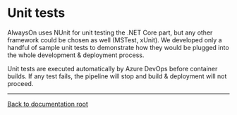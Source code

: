 # Unit tests

AlwaysOn uses NUnit for unit testing the .NET Core part, but any other framework could be chosen as well (MSTest, xUnit). We developed only a handful of sample unit tests to demonstrate how they would be plugged into the whole development & deployment process.

Unit tests are executed automatically by Azure DevOps before container builds. If any test fails, the pipeline will stop and build & deployment will not proceed.

---

[Back to documentation root](/docs/README.md)
